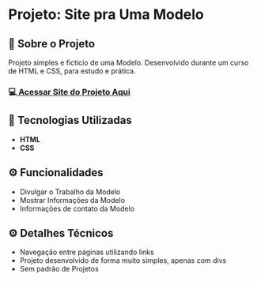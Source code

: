 <h1>Projeto: Site pra Uma Modelo</h1>

<h2>📌 Sobre o Projeto</h2>
<p>Projeto simples e fictício de uma Modelo. Desenvolvido durante um curso de HTML e CSS, para estudo e prática.</p>

<h3>💻<a href="https://deangelleses.github.io/site_para_uma_modelo-HTML-CSS/" target="_blank"> Acessar Site do Projeto Aqui</a></h3>

<h2>🚀 Tecnologias Utilizadas</h2>
<ul>
  <li><b>HTML</b></li>
  <li><b>CSS</b></li>
</ul>

<h2>⚙️ Funcionalidades</h2>
<ul>
  <li>Divulgar o Trabalho da Modelo</li>
  <li>Mostrar Informações da Modelo</li>
  <li>Informações de contato da Modelo</li>
</ul>

<h2>⚙️ Detalhes Técnicos</h2>
<ul>
  <li>Navegação entre páginas utilizando links</li>
  <li>Projeto desenvolvido de forma muito simples, apenas com divs</li>
  <li>Sem padrão de Projetos</li>
</ul>
